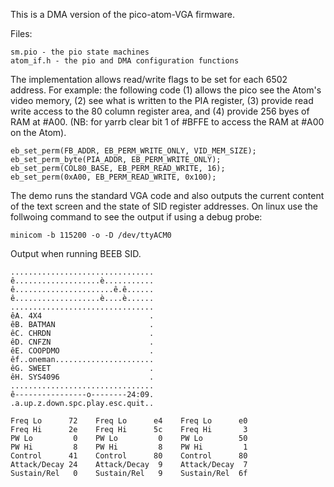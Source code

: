 This is a DMA version of the pico-atom-VGA firmware.

Files:

    sm.pio - the pio state machines
    atom_if.h - the pio and DMA configuration functions

The implementation allows read/write flags to be set for each 6502 address. 
For example: the following code (1) allows the pico see the Atom's video memory,
(2) see what is written to the PIA register,
(3) provide read write access to the 80 column register area,
and (4) provide 256 byes of RAM at #A00. (NB: for yarrb clear bit 1 of #BFFE to access the RAM at #A00 on the Atom).

    eb_set_perm(FB_ADDR, EB_PERM_WRITE_ONLY, VID_MEM_SIZE);
    eb_set_perm_byte(PIA_ADDR, EB_PERM_WRITE_ONLY);
    eb_set_perm(COL80_BASE, EB_PERM_READ_WRITE, 16);
    eb_set_perm(0xA00, EB_PERM_READ_WRITE, 0x100); 

The demo runs the standard VGA code and also outputs the current content of the text screen and the state of SID register addresses. On linux use the follwoing command to see the output if using a debug probe:

    minicom -b 115200 -o -D /dev/ttyACM0 

Output when running BEEB SID.

    ................................
    ê...................è...........
    ê......................ê.ê......
    ê...................è....è......
    ................................
    êA. 4X4                        .
    êB. BATMAN                     .
    êC. CHRDN                      .
    êD. CNFZN                      .
    êE. COOPDMO                    .
    êf..oneman......................
    êG. SWEET                      .
    êH. SYS4096                    .
    ................................
    ê----------------o--------24:09.
    .a.up.z.down.spc.play.esc.quit..

    Freq Lo      72    Freq Lo      e4    Freq Lo      e0    
    Freq Hi      2e    Freq Hi      5c    Freq Hi       3    
    PW Lo         0    PW Lo         0    PW Lo        50    
    PW Hi         8    PW Hi         8    PW Hi         1    
    Control      41    Control      80    Control      80    
    Attack/Decay 24    Attack/Decay  9    Attack/Decay  7    
    Sustain/Rel   0    Sustain/Rel   9    Sustain/Rel  6f    


